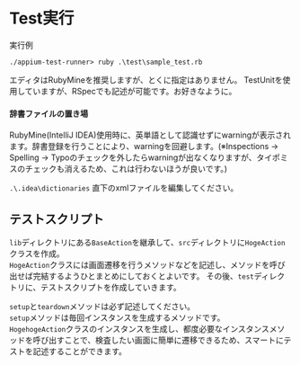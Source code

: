 # Test実行

実行例

```
./appium-test-runner> ruby .\test\sample_test.rb
```

エディタはRubyMineを推奨しますが、とくに指定はありません。
TestUnitを使用していますが、RSpecでも記述が可能です。お好きなように。

#### 辞書ファイルの置き場
RubyMine(IntelliJ IDEA)使用時に、英単語として認識せずにwarningが表示されます。辞書登録を行うことにより、warningを回避します。(※Inspections -> Spelling -> Typoのチェックを外したらwarningが出なくなりますが、タイポミスのチェックも消えるため、これは行わないほうが良いです。)

`.\.idea\dictionaries` 直下のxmlファイルを編集してください。

## テストスクリプト

`lib`ディレクトリにある`BaseAction`を継承して、`src`ディレクトリに`HogeAction`クラスを作成。  
`HogeAction`クラスには画面遷移を行うメソッドなどを記述し、メソッドを呼び出せば完結するようひとまとめにしておくとよいです。
その後、`test`ディレクトリに、テストスクリプトを作成していきます。

`setup`と`teardown`メソッドは必ず記述してください。  
`setup`メソッドは毎回インスタンスを生成するメソッドです。  
`HogehogeAction`クラスのインスタンスを生成し、都度必要なインスタンスメソッドを呼び出すことで、検査したい画面に簡単に遷移できるため、スマートにテストを記述することができます。  
